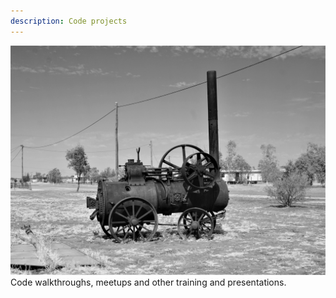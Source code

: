 ```yaml
---
description: Code projects
---
```

![](.gitbook/assets/oldtrain.jpg)
Code walkthroughs, meetups and other training and presentations.

